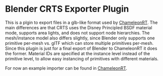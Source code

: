# Blender CRTS Exporter Plugin

This is a plgin to export files in a glb-like format used by
[ChameleonRT](https://github.com/Twinklebear/ChameleonRT).
The main differences are that CRTS uses the
Disney Principled BSDF material mode, supports area lights,
and does not support node hierarchies. The mesh/instance model
also differs slightly, since Blender only supports one primitive
per-mesh vs. glTF which can store multiple primitives
per-mesh. Since this plugin is just for a final export of Blender to
ChameleonRT it does the former. Material IDs are specified at
the instance level instead of the primitive level, to allow
easy instancing of primitives with different materials.

For now an example importer can be found in
[ChameleonRT](https://github.com/Twinklebear/ChameleonRT/blob/master/util/scene.cpp).

